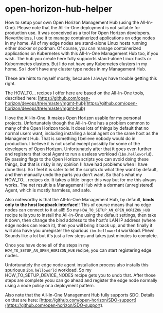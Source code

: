 # open-horizon-hub-helper

How to setup your own Open Horizon Management Hub (using the All-In-One). Please note that the All-In-One deployment is not suitable for production use. It was conceived as a tool for Open Horizon developers. Nevertheless, I use it to manage containerized applications on edge nodes in my home. All of my edge nodes are stand-alone Linux hosts running either docker or podman. Of course, you can manage containerized applications on Kubernetes with this All-In-One Management Hub too, if you wish. The hub you create here fully supporrts stand-alone Linux hosts or Kubernmetes clusters. But I do not have any Kubernetes clusters in my home. So i don't have any cluster type nodes in my Management Hub.

These are hints to myself mostly, because I always have trouble getting this right.

The HOW_TO... recipes I offer here are based on the All-In-One tools, described here:
   [https://github.com/open-horizon/devops/tree/master/mgmt-hub](https://github.com/open-horizon/devops/tree/master/mgmt-hub)

I love the All-In-One. It makes Open Horizon usable for my personal projects. Unfortunately though the All-In-One has a problem common to many of the Open Horizon tools. It does lots of things by default that no normal users want, including installing a local agent on the same host as the Managment Hub. That is something I believe nobody would do in production. I believe it is not useful except possibly for some of the developers of Open Horizon. Unfortunately after that it goes even further and registers that local Agent to run a useless workload (`ibm.helloworld`). By passing flags to the Open Horizon scripts you can avoid doing these things, but that is risky in my opinion (I have had problems when I have done this). So I feel it is safer to let the scripts do what they want by default, and then manually undo the parts you don't want. So that's what my HOW_TO... recipes do. It takes a little longer this way but for me this always works. The net result is a Management Hub with a dormant (unregistered) Agent, which is mostly harmless, and safe.

Also noteworthy is that the All-In-One Management Hub, by default, **binds only to the host loopback interface**!! This of course means that no edge nodes can connect to it at all!! So my `HOW_TO_SETUP_AN_OPEN_HORIZON_HUB` recipe tells you to install the All-In-One using the default settings, then take it down, then change the bind address to the host's LAN IP address (where edge nodes can reach it), then you will bring it back up, and then finally it will also have you unregister the spurious `ibm.helloworld` workload. Phew! Sounds like a lot but it's just a few steps and takes just minutes to complete.

Once you have done all of the steps in my `HOW_TO_SETUP_AN_OPEN_HORIZON_HUB` recipe, you can start registering edge nodes.

Unfortunately the edge node agent installation process also installs this spuriouus `ibm.helloworld` workload. So my HOW_TO_SETUP_DEVICE_NODES recipe gets you to undo that. After those steps are complete yoou can go ahead and register the edge node normally using a node policy or a deployment pattern.

Also note that the All-In-One Management Hub fully supports SDO. Details on that are here: [https://github.com/open-horizon/SDO-support](https://github.com/open-horizon/SDO-support).
